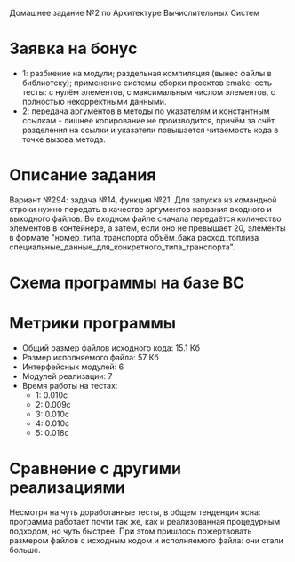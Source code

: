 Домашнее задание №2 по Архитектуре Вычислительных Систем

# Заявка на бонус
- 1: разбиение на модули; раздельная компиляция (вынес файлы в библиотеку); применение системы сборки проектов cmake; есть тесты: с нулём элементов, с максимальным числом элементов, с полностью некорректными данными.
- 2: передача аргументов в методы по указателям и константным ссылкам - лишнее копирование не производится, причём за счёт разделения на ссылки и указатели повышается читаемость кода в точке вызова метода.

# Описание задания
Вариант №294: задача №14, функция №21. Для запуска из командной строки нужно передать в качестве аргументов названия входного и выходного файлов. Во входном файле сначала передаётся количество элементов в контейнере, а затем, если оно не превышает 20, элементы в формате "номер_типа_транспорта объём_бака расход_топлива специальные_данные_для_конкретного_типа_транспорта".

# Схема программы на базе ВС


# Метрики программы
- Общий размер файлов исходного кода: 15.1 Кб
- Размер исполняемого файла: 57 Кб
- Интерфейсных модулей: 6
- Модулей реализации: 7
- Время работы на тестах:
  - 1: 0.010с
  - 2: 0.009с
  - 3: 0.010с
  - 4: 0.010с
  - 5: 0.018с

# Сравнение с другими реализациями
Несмотря на чуть доработанные тесты, в общем тенденция ясна: программа работает почти так же, как и реализованная процедурным подходом, но чуть быстрее. При этом пришлось пожертвовать размером файлов с исходным кодом и исполняемого файла: они стали больше.
